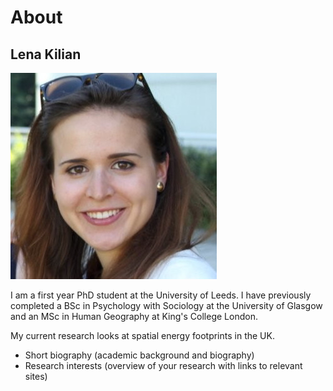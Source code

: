 # About

## Lena Kilian

![picture](Photo_LenaKilian.png)

I am a first year PhD student at the University of Leeds. I have previously completed a BSc in Psychology with Sociology at the University of Glasgow and an MSc in Human Geography at King's College London. 

My current research looks at spatial energy footprints in the UK.


- Short biography (academic background and biography)
- Research interests (overview of your research with links to relevant sites)
